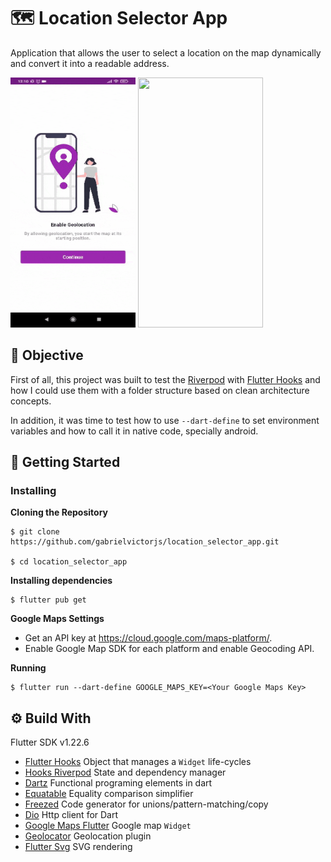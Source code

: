 # 🗺 Location Selector App

Application that allows the user to select a location on the map dynamically and convert it into a readable address.

<img src="demo/demo-1.gif" width="200" height="400">
<img src="demo/demo-2.gif" width="200" height="400">

## 📝 Objective

First of all, this project was built to test the [Riverpod](https://riverpod.dev/docs/getting_started/) with [Flutter Hooks](https://pub.dev/packages/flutter_hooks) and how I could use them with a folder structure based on clean architecture concepts.

In addition, it was time to test how to use `--dart-define` to set environment variables and how to call it in native code, specially android.

## 📲 Getting Started

### Installing

**Cloning the Repository**

```
$ git clone https://github.com/gabrielvictorjs/location_selector_app.git

$ cd location_selector_app
```

**Installing dependencies**

```
$ flutter pub get
```

**Google Maps Settings**

* Get an API key at https://cloud.google.com/maps-platform/. 
* Enable Google Map SDK for each platform and enable Geocoding API.

**Running**

```
$ flutter run --dart-define GOOGLE_MAPS_KEY=<Your Google Maps Key>
```

## ⚙ Build With

Flutter SDK v1.22.6

- [Flutter Hooks](https://pub.dev/packages/flutter_hooks) Object that manages a `Widget` life-cycles
- [Hooks Riverpod](https://pub.dev/packages/hooks_riverpod) State and dependency manager
- [Dartz](https://pub.dev/packages/dartz) Functional programing elements in dart
- [Equatable](https://pub.dev/packages/equatable) Equality comparison simplifier
- [Freezed](https://pub.dev/packages/freezed) Code generator for unions/pattern-matching/copy
- [Dio](https://pub.dev/packages/dio) Http client for Dart
- [Google Maps Flutter](https://pub.dev/packages/google_maps_flutter) Google map `Widget`
- [Geolocator](https://pub.dev/packages/geolocator) Geolocation plugin
- [Flutter Svg](https://pub.dev/packages/flutter_svg) SVG rendering